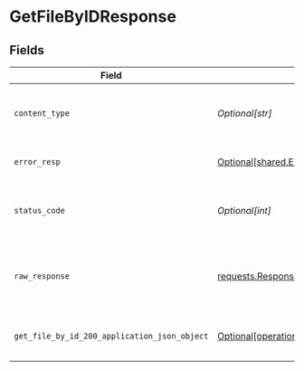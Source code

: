 # GetFileByIDResponse


## Fields

| Field                                                                                                              | Type                                                                                                               | Required                                                                                                           | Description                                                                                                        |
| ------------------------------------------------------------------------------------------------------------------ | ------------------------------------------------------------------------------------------------------------------ | ------------------------------------------------------------------------------------------------------------------ | ------------------------------------------------------------------------------------------------------------------ |
| `content_type`                                                                                                     | *Optional[str]*                                                                                                    | :heavy_check_mark:                                                                                                 | HTTP response content type for this operation                                                                      |
| `error_resp`                                                                                                       | [Optional[shared.ErrorResp]](undefined/models/shared/errorresp.md)                                                 | :heavy_minus_sign:                                                                                                 | Could not authenticate the user                                                                                    |
| `status_code`                                                                                                      | *Optional[int]*                                                                                                    | :heavy_check_mark:                                                                                                 | HTTP response status code for this operation                                                                       |
| `raw_response`                                                                                                     | [requests.Response](https://requests.readthedocs.io/en/latest/api/#requests.Response)                              | :heavy_minus_sign:                                                                                                 | Raw HTTP response; suitable for custom response parsing                                                            |
| `get_file_by_id_200_application_json_object`                                                                       | [Optional[operations.GetFileByID200ApplicationJSON]](undefined/models/operations/getfilebyid200applicationjson.md) | :heavy_minus_sign:                                                                                                 | The files have been fetched successfully.                                                                          |